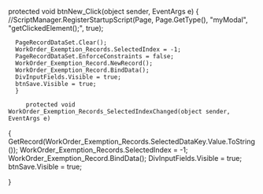   protected void btnNew_Click(object sender, EventArgs e)
  {
      //ScriptManager.RegisterStartupScript(Page, Page.GetType(), "myModal", "getClickedElement();", true);

      PageRecordDataSet.Clear();
      WorkOrder_Exemption_Records.SelectedIndex = -1;
      PageRecordDataSet.EnforceConstraints = false;
      WorkOrder_Exemption_Record.NewRecord();
      WorkOrder_Exemption_Record.BindData();
      DivInputFields.Visible = true;
      btnSave.Visible = true;
      }

         protected void WorkOrder_Exemption_Records_SelectedIndexChanged(object sender, EventArgs e)
   {
       GetRecord(WorkOrder_Exemption_Records.SelectedDataKey.Value.ToString());
       WorkOrder_Exemption_Records.SelectedIndex = -1;
       WorkOrder_Exemption_Record.BindData();
       DivInputFields.Visible = true;
       btnSave.Visible = true;
       


   }
